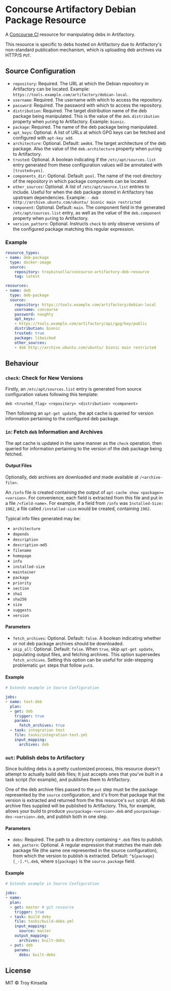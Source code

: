 # Concourse Artifactory Debian Package Resource

A [Concourse CI](https://concourse-ci.org) resource for manipulating debs in Artifactory.

This resource is specific to debs hosted on Artifactory due to Artifactory's
non-standard publication mechanism, which is uploading deb archives
via HTTP/S `PUT`.

## Source Configuration

* `repository`: Required. The URL at which the Debian repository in Artifactory 
   can be located. Example: `https://tools.example.com/artifactory/debian-local`.
* `username`: Required. The username with which to access the repository.
* `password`: Required. The password with which to access the repository.
* `distribution`: Required. The target distribution name of the deb package being 
   manipulated. This is the value of the `deb.distribution` property 
   when `put`ing to Artifactory. Example: `bionic`.
* `package`: Required. The name of the deb package being manipulated.
* `apt_keys`: Optional. A list of URLs at which GPG keys can be fetched and 
  configured with `apt-key add`. 
* `architecture`: Optional. Default: `amd64`. The target architecture of the deb
  package. Also the value of the `deb.architecture` property 
  when `put`ing to Artifactory.
* `trusted`: Optional. A boolean indicating if the `/etc/apt/sources.list` entry
  generated from these configuration values will be annotated with `[trusted=yes]`.
* `components_dir`: Optional. Default: `pool`. The name of the root directory of the repository
  in which package components can be located.
* `other_sources`: Optional. A list of `/etc/apt/source.list` entries to include.
  Useful for when the deb package stored in Artifactory has upstream dependencies.
  Example: `- deb http://archive.ubuntu.com/ubuntu/ bionic main restricted`
* `component`: Optional. Default: `main`. The component field in the generated
  `/etc/apt/sources.list` entry, as well as the value of the `deb.component`
  property when `put`ing to Artifactory.
* `version_pattern`: Optional. Instructs `check` to only observe versions of the
  configured package matching this regular expression.

### Example

```yaml
resource_types:
- name: deb-package
  type: docker-image
  source:
    repository: troykinsella/concourse-artifactory-deb-resource
    tag: latest

resources:
- name: deb
  type: deb-package
  source:
    repository: https://tools.example.com/artifactory/debian-local
    username: concourse
    password: naughty
    apt_keys:
    - https://tools.example.com/artifactory/api/gpg/key/public
    distribution: bionic
    trusted: true
    package: libwicked
    other_sources:
    - deb http://archive.ubuntu.com/ubuntu/ bionic main restricted
```

## Behaviour

### `check`: Check for New Versions

Firstly, an `/etc/apt/sources.list` entry is generated from source configuration 
values following this template:
```
deb <trusted_flag> <repository> <distribution> <component>
```

Then following an `apt-get update`, the apt cache is queried for version
information pertaining to the configured deb package. 

### `in`: Fetch `deb` Information and Archives

The apt cache is updated in the same manner as the `check` operation, 
then queried for information pertaining to the version of the
deb package being fetched.

#### Output Files

Optionally, deb archives are downloaded and made available at `/<archive-file>`.

An `/info` file is created containing the output of 
`apt-cache show <package>=<version>`. For convenience, each
field is extracted from this file and put in a file `/<field-name>`.
For example, if a field from `/info` was `Installed-Size: 1982`,
a file called `/installed-size` would be created, containing `1982`.

Typical info files generated may be:
* `architecture`
* `depends`
* `description`
* `description-md5`
* `filename`
* `homepage`
* `info`
* `installed-size`
* `maintainer`
* `package`
* `priority`
* `section`
* `sha1`
* `sha256`
* `size`
* `suggests`
* `version`

#### Parameters

* `fetch_archives`: Optional. Default: `false`. A boolean indicating
  whether or not deb package archives should be downloaded.
* `skip_all`: Optional. Default: `false`. When `true`, skip `apt-get update`, 
  populating output files, and fetching archives. This option supersedes `fetch_archives`.
  Setting this option can be useful for side-stepping problematic `get` steps that follow `put`s.

#### Example

```yaml
# Extends example in Source Configuration

jobs:
- name: test-deb
  plan:
  - get: deb
    trigger: true
    params:
      fetch_archives: true
  - task: integration test
    file: tasks/integration-test.yml
    input_mapping:
      archives: deb
```

### `out`: Publish debs to Artifactory

Since building debs is a pretty customized process, this resource
doesn't attempt to actually build deb files; It just accepts ones that
you've built in a task script (for example), and publishes them
to Artifactory.

One of the deb archive files passed to the `put` step must be the
package represented by the `source` configuration, and it's from that
package that the version is extracted and returned from the this
resource's `out` script. All deb archive files supplied will
be published to Artifactory. This, for example, allows your
build to produce `yourpackage-<version>.deb` and 
`yourpackage-dev-<version>.deb`, and publish both in one step. 

#### Parameters

* `debs`: Required. The path to a directory containing `*.deb` files to publish.
* `deb_pattern`: Optional. A regular expression that matches the main deb package file
  (the same one represented in the source configuration), from which the version to publish
  is extracted. Default: `^${package}[_-].*\.deb`, where `${package}` is the `source.package` field.

#### Example

```yaml
# Extends example in Source Configuration

jobs:
- name: 
  plan:
  - get: master # git resource
    trigger: true
  - task: build debs
    file: tasks/build-debs.yml
    input_mapping:
      source: master
    output_mapping:
      archives: built-debs
  - put: deb
    params:
      debs: built-debs 
```

## License

MIT © Troy Kinsella
